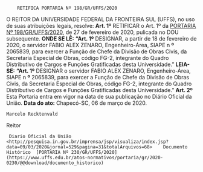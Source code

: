         RETIFICA PORTARIA Nº 198/GR/UFFS/2020  

 O REITOR DA UNIVERSIDADE FEDERAL DA FRONTEIRA SUL (UFFS), no uso de suas atribuições legais, resolve:   **Art. 1º**  RETIFICAR o Art. 1º da [PORTARIA Nº 198/GR/UFFS/2020](https://www.uffs.edu.br/atos-normativos/portaria/gr/2020-0198), de 27 de fevereiro de 2020, pulicada no DOU subsequente.   **ONDE SE LÊ:** **“Art. 1º**  DESIGNAR, a partir de 18 de fevereiro de 2020, o servidor FABIO ALEX ZENARO, Engenheiro-Área, SIAPE n **º**  2065839, para exercer a Função de Chefe da Divisão de Obras Civis, da Secretaria Especial de Obras, código FG-2, integrante do Quadro Distributivo de Cargos e Funções Gratificadas desta Universidade.”   **LEIA-SE:** **“Art. 1º**  DESIGNAR o servidor FABIO ALEX ZENARO, Engenheiro-Área, SIAPE n **º**  2065839, para exercer a Função de Chefe da Divisão de Obras Civis, da Secretaria Especial de Obras, código FG-2, integrante do Quadro Distributivo de Cargos e Funções Gratificadas desta Universidade.”   **Art. 2º**  Esta Portaria entra em vigor na data de sua publicação no Diário Oficial da União.        **Data do ato:** Chapecó-SC, 06 de março de 2020.   
 

    Marcelo Recktenvald   
 Reitor 

     Diario Oficial da União <http://pesquisa.in.gov.br/imprensa/jsp/visualiza/index.jsp?data=09/03/2020&jornal=529&pagina=31&totalArquivos=68>    Documento Histórico  [PORTARIA Nº 230/GR/UFFS/2020](https://www.uffs.edu.br/atos-normativos/portaria/gr/2020-0230/@@download/documento_historico)     
      